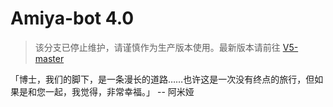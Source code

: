 # Amiya-bot 4.0

> 该分支已停止维护，请谨慎作为生产版本使用。最新版本请前往 [V5-master](https://github.com/AmiyaBot/Amiya-Bot/tree/V5-master)

「博士，我们的脚下，是一条漫长的道路……也许这是一次没有终点的旅行，但如果是和您一起，我觉得，非常幸福。」 -- 阿米娅
